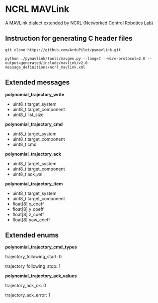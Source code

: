 # NCRL MAVLink

A MAVLink dialect extended by NCRL (Networked Control Robotics Lab)

## Instruction for generating C header files

```
git clone https://github.com/ArduPilot/pymavlink.git

python ./pymavlink/tools/mavgen.py --lang=C --wire-protocol=2.0 --output=generated/include/mavlink/v2.0 message_definitions/ncrl_mavlink.xml
```

## Extended messages

**polynomial_trajectory_write**

  * uint8_t target_system
  * uint8_t target_component
  * uint8_t list_size

**polynomial_trajectory_cmd**

  * uint8_t target_system
  * uint8_t target_component
  * uint8_t cmd

**polynomial_trajectory_ack**

  * uint8_t target_system
  * uint8_t target_component
  * uint8_t ack_val

**polynomial_trajectory_item**

  * uint8_t target_system
  * uint8_t target_component
  * float[8] x_coeff
  * float[8] y_coeff
  * float[8] z_coeff
  * float[8] yaw_coeff

## Extended enums

**polynomial_trajectory_cmd_types**

trajectory_following_start: 0

trajectory_following_stop: 1

**polynomial_trajectory_ack_values**

trajectory_ack_ok: 0

trajectory_ack_error: 1
